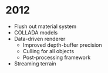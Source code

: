 # 2012
* Flush out material system
* COLLADA models
* Data-driven renderer
   * Improved depth-buffer precision
   * Culling for all objects
   * Post-processing framework
* Streaming terrain